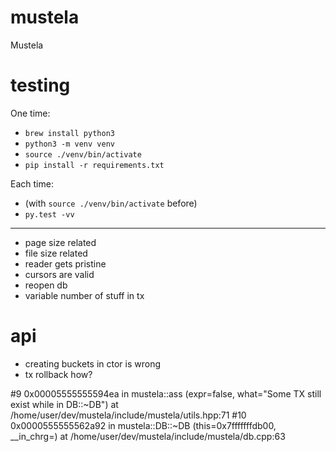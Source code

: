 # mustela
Mustela


# testing

One time:

- `brew install python3`
- `python3 -m venv venv`
- `source ./venv/bin/activate`
- `pip install -r requirements.txt`

Each time:

- (with `source ./venv/bin/activate` before)
- `py.test -vv`

---

- page size related
- file size related
- reader gets pristine
- cursors are valid
- reopen db
- variable number of stuff in tx

# api

- creating buckets in ctor is wrong
- tx rollback how?

#9  0x00005555555594ea in mustela::ass (expr=false, what="Some TX still exist while in DB::~DB") at /home/user/dev/mustela/include/mustela/utils.hpp:71
#10 0x0000555555562a92 in mustela::DB::~DB (this=0x7fffffffdb00, __in_chrg=<optimized out>) at /home/user/dev/mustela/include/mustela/db.cpp:63
